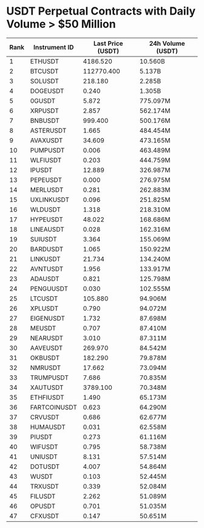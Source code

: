 # USDT Perpetual Contracts with Daily Volume > $50 Million

| Rank | Instrument ID | Last Price (USDT) | 24h Volume (USDT) |
|------|---------------|-------------------|-------------------|
| 1 | ETHUSDT | 4186.520 | 10.560B |
| 2 | BTCUSDT | 112770.400 | 5.137B |
| 3 | SOLUSDT | 218.180 | 2.285B |
| 4 | DOGEUSDT | 0.240 | 1.305B |
| 5 | 0GUSDT | 5.872 | 775.097M |
| 6 | XRPUSDT | 2.857 | 562.174M |
| 7 | BNBUSDT | 999.400 | 500.176M |
| 8 | ASTERUSDT | 1.665 | 484.454M |
| 9 | AVAXUSDT | 34.609 | 473.165M |
| 10 | PUMPUSDT | 0.006 | 463.489M |
| 11 | WLFIUSDT | 0.203 | 444.759M |
| 12 | IPUSDT | 12.889 | 326.987M |
| 13 | PEPEUSDT | 0.000 | 276.975M |
| 14 | MERLUSDT | 0.281 | 262.883M |
| 15 | UXLINKUSDT | 0.096 | 251.825M |
| 16 | WLDUSDT | 1.318 | 218.310M |
| 17 | HYPEUSDT | 48.022 | 168.686M |
| 18 | LINEAUSDT | 0.028 | 162.316M |
| 19 | SUIUSDT | 3.364 | 155.069M |
| 20 | BARDUSDT | 1.065 | 150.922M |
| 21 | LINKUSDT | 21.734 | 134.240M |
| 22 | AVNTUSDT | 1.956 | 133.917M |
| 23 | ADAUSDT | 0.821 | 125.798M |
| 24 | PENGUUSDT | 0.030 | 102.555M |
| 25 | LTCUSDT | 105.880 | 94.906M |
| 26 | XPLUSDT | 0.790 | 94.072M |
| 27 | EIGENUSDT | 1.732 | 87.698M |
| 28 | MEUSDT | 0.707 | 87.410M |
| 29 | NEARUSDT | 3.010 | 87.311M |
| 30 | AAVEUSDT | 269.970 | 84.542M |
| 31 | OKBUSDT | 182.290 | 79.878M |
| 32 | NMRUSDT | 17.662 | 73.094M |
| 33 | TRUMPUSDT | 7.686 | 70.835M |
| 34 | XAUTUSDT | 3789.100 | 70.348M |
| 35 | ETHFIUSDT | 1.490 | 65.173M |
| 36 | FARTCOINUSDT | 0.623 | 64.290M |
| 37 | CRVUSDT | 0.686 | 62.677M |
| 38 | HUMAUSDT | 0.031 | 62.558M |
| 39 | PIUSDT | 0.273 | 61.116M |
| 40 | WIFUSDT | 0.795 | 58.738M |
| 41 | UNIUSDT | 8.131 | 57.514M |
| 42 | DOTUSDT | 4.007 | 54.864M |
| 43 | WUSDT | 0.103 | 52.445M |
| 44 | TRXUSDT | 0.339 | 52.084M |
| 45 | FILUSDT | 2.262 | 51.089M |
| 46 | OPUSDT | 0.701 | 51.035M |
| 47 | CFXUSDT | 0.147 | 50.651M |
